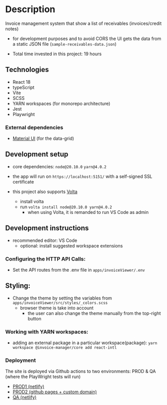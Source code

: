 # Description

Invoice management system that show a list of receivables (invoices/credit notes)

- for development purposes and to avoid CORS the UI gets the data from a static JSON file (`sample-receivables-data.json`)

- Total time invested in this project: 19 hours

## Technologies

- React 18
- typeScript
- Vite
- SCSS
- YARN workspaces (for monorepo architecture)
- Jest
- Playwright

### External dependencies

- [Material UI](https://mui.com/material-ui/) (for the data-grid)

## Development setup

- core dependencies: `node@20.10.0` `yarn@4.0.2`

- the app will run on `https://localhost:5151/` with a self-signed SSL certificate

- this project also supports [Volta](https://docs.volta.sh/guide/getting-started)
    - install volta
    - run `volta install node@20.10.0 yarn@4.0.2`
       - when using Volta, it is remanded to run VS Code as admin

## Development instructions

- recommended editor: VS Code
  - optional: install suggested workspace extensions

### Configuring the HTTP API Calls:

- Set the API routes from the .env file in `apps/invoiceViewer/.env`

## Styling:

- Change the theme by setting the variables from `apps/invoiceViewer/src/styles/_colors.scss` 
  - browser theme is take into account
    - the user can also change the theme manually from the top-right button

### Working with YARN workspaces:

- adding an external package in a particular workspace(package):
`yarn workspace @invoice-manager/core add react-intl`

### Deployment
The site is deployed via Github actions to two environments: PROD & QA (where the PlayWright tests will run)

- [PROD1 (netlify)](https://invoice-manager-florin-asavei.netlify.app)
- [PROD2 (github pages + custom domain)](https://invoice-manager.stackfull.win)
- [QA (netlify)](https://qa-invoice-manager-florin-asavei.netlify.app)
